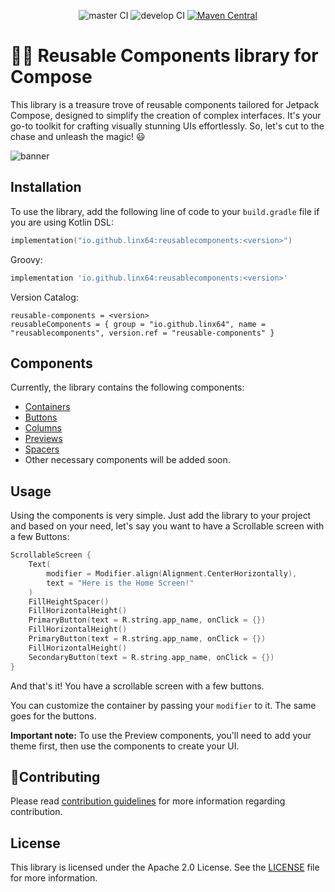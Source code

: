 <p align="center">
  <img src="https://github.com/LinX64/Reusable/actions/workflows/publish.yaml/badge.svg" alt="master CI">
  <img src="https://github.com/LinX64/Reusable/actions/workflows/ci.yaml/badge.svg" alt="develop CI">
  <a href="https://central.sonatype.com/artifact/io.github.linx64/reusablecomponents/overview">
    <img src="https://img.shields.io/maven-central/v/io.github.linx64/reusablecomponents.svg?label=Maven%20Central&logo=android&style=flat-square" alt="Maven Central">
  </a>
</p>

# 🚀📘 Reusable Components library for Compose

This library is a treasure trove of reusable components tailored for Jetpack Compose, designed to
simplify the creation of complex interfaces. It's your go-to toolkit for crafting visually stunning
UIs effortlessly. So, let's cut to the chase and unleash the magic! 😃

<img src="https://i.imgur.com/mRCBlcG.png"  alt="banner"/>

## Installation

To use the library, add the following line of code to your `build.gradle` file if you are using
Kotlin DSL:

```Kotlin
implementation("io.github.linx64:reusablecomponents:<version>")
```

Groovy:

```Groovy
implementation 'io.github.linx64:reusablecomponents:<version>'
```

Version Catalog:

```Kotlin-dsl
reusable-components = <version>
reusableComponents = { group = "io.github.linx64", name = "reusablecomponents", version.ref = "reusable-components" }
```

## Components

Currently, the library contains the following components:

- [Containers](https://github.com/LinX64/Reusable/tree/develop/reusablecomponents/src/main/kotlin/com/client/reusablecomponents/containers)
- [Buttons](https://github.com/LinX64/Reusable/tree/develop/reusablecomponents/src/main/kotlin/com/client/reusablecomponents/buttons)
- [Columns](https://github.com/LinX64/Reusable/blob/develop/reusablecomponents/src/main/kotlin/com/client/reusablecomponents/containers/CenteredColumn.kt)
- [Previews](https://github.com/LinX64/Reusable/tree/develop/reusablecomponents/src/main/kotlin/com/client/reusablecomponents/previews)
- [Spacers](https://github.com/LinX64/Reusable/tree/develop/reusablecomponents/src/main/kotlin/com/client/reusablecomponents/spacers)
- Other necessary components will be added soon.

## Usage

Using the components is very simple. Just add the library to your project and based on your need,
let's say you want to have a Scrollable screen with a few Buttons:

```kotlin
ScrollableScreen {
    Text(
        modifier = Modifier.align(Alignment.CenterHorizontally),
        text = "Here is the Home Screen!"
    )
    FillHeightSpacer()
    FillHorizontalHeight()
    PrimaryButton(text = R.string.app_name, onClick = {})
    FillHorizontalHeight()
    PrimaryButton(text = R.string.app_name, onClick = {})
    FillHorizontalHeight()
    SecondaryButton(text = R.string.app_name, onClick = {})
}
```

And that's it! You have a scrollable screen with a few buttons.

You can customize the container by passing your `modifier` to it. The same goes for the buttons.

**Important note:** To use the Preview components, you'll need to add your theme first, then use the
components to create your UI.

## 🙋‍Contributing

Please read [contribution guidelines](CONTRIBUTING.md) for more information regarding contribution.

## License

This library is licensed under the Apache 2.0 License. See the [LICENSE](LICENSE) file for more
information.
